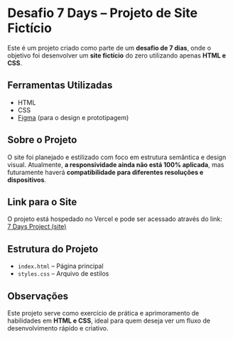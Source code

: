 # Desafio 7 Days – Projeto de Site Fictício

Este é um projeto criado como parte de um **desafio de 7 dias**, onde o objetivo foi desenvolver um **site fictício** do zero utilizando apenas **HTML e CSS**.

## Ferramentas Utilizadas
- HTML
- CSS
- [Figma](https://www.figma.com/design/mm3MLozvUDGhDRTxSLlGL5/7daysOfCode-HTML-CSS?node-id=0-9878&t=UyBp48Xh5U1kxHMf-0) (para o design e prototipagem)

## Sobre o Projeto
O site foi planejado e estilizado com foco em estrutura semântica e design visual. Atualmente, **a responsividade ainda não está 100% aplicada**, mas futuramente haverá **compatibilidade para diferentes resoluções e dispositivos**.

## Link para o Site
O projeto está hospedado no Vercel e pode ser acessado através do link:  
[7 Days Project (site)](https://projeto-7days-pi.vercel.app)

## Estrutura do Projeto
- `index.html` – Página principal
- `styles.css` – Arquivo de estilos

## Observações
Este projeto serve como exercício de prática e aprimoramento de habilidades em **HTML e CSS**, ideal para quem deseja ver um fluxo de desenvolvimento rápido e criativo.
